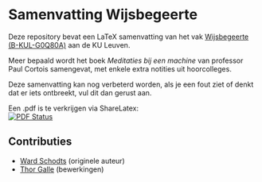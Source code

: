 # Samenvatting Wijsbegeerte

Deze repository bevat een LaTeX samenvatting van het vak [Wijsbegeerte (B-KUL-G0Q80A)](https://onderwijsaanbod.kuleuven.be/syllabi/n/G0Q80AN.htm#activetab=doelstellingen_idp24934160) aan de KU Leuven.

Meer bepaald wordt het boek *Meditaties bij een machine* van professor Paul Cortois samengevat, met enkele extra notities uit hoorcolleges.

Deze samenvatting kan nog verbeterd worden, als je een fout ziet of denkt dat er iets ontbreekt, vul dit dan gerust aan.

Een .pdf is te verkrijgen via ShareLatex:   
[![PDF Status](https://www.sharelatex.com/github/repos/th0rgall/wijsbegeerte/builds/latest/badge.svg)](https://www.sharelatex.com/github/repos/th0rgall/wijsbegeerte/builds/latest/output.pdf)

## Contributies
- [Ward Schodts](https://github.com/warreee) (originele auteur)  
- [Thor Galle](https://github.com/th0rgall) (bewerkingen)
